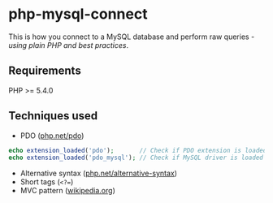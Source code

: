# php-mysql-connect

This is how you connect to a MySQL database and perform raw queries - *using plain PHP and best practices*.

## Requirements

PHP >= 5.4.0

## Techniques used

* PDO ([php.net/pdo](https://secure.php.net/pdo))

```php
echo extension_loaded('pdo');       // Check if PDO extension is loaded
echo extension_loaded('pdo_mysql'); // Check if MySQL driver is loaded
```

* Alternative syntax ([php.net/alternative-syntax](https://secure.php.net/alternative-syntax))
* Short tags (`<?=`)
* MVC pattern ([wikipedia.org](https://en.wikipedia.org/wiki/Model%E2%80%93view%E2%80%93controller))
